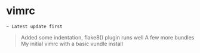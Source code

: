vimrc
=====

	~ Latest update first

> Added some indentation, flake8() plugin runs well
> A few more bundles 
> My initial vimrc with a basic vundle install
